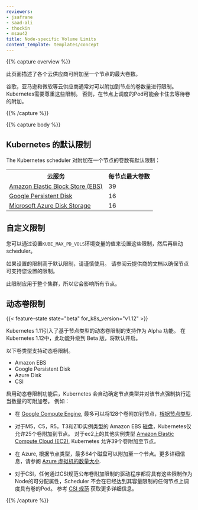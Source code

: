 ```yaml
---
reviewers:
- jsafrane
- saad-ali
- thockin
- msau42
title: Node-specific Volume Limits
content_template: templates/concept
---
```


{{% capture overview %}}

<!-- This page describes the maximum number of volumes that can be attached
to a Node for various cloud providers. -->
此页面描述了各个云供应商可附加至一个节点的最大卷数。

<!-- Cloud providers like Google, Amazon, and Microsoft typically have a limit on
how many volumes can be attached to a Node. It is important for Kubernetes to
respect those limits. Otherwise, Pods scheduled on a Node could get stuck
waiting for volumes to attach. -->

谷歌，亚马逊和微软等云供应商通常对可以附加到节点的卷数量进行限制。 Kubernetes需要尊重这些限制。 否则，在节点上调度的Pod可能会卡住去等待卷的附加。



{{% /capture %}}

{{% capture body %}}

<!-- ## Kubernetes default limits

The Kubernetes scheduler has default limits on the number of volumes
that can be attached to a Node: -->

## Kubernetes 的默认限制

The Kubernetes scheduler 对附加在一个节点的卷数有默认限制：
<!-- 
<table>
  <tr><th>Cloud service</th><th>Maximum volumes per Node</th></tr>
  <tr><td><a href="https://aws.amazon.com/ebs/">Amazon Elastic Block Store (EBS)</a></td><td>39</td></tr>
  <tr><td><a href="https://cloud.google.com/persistent-disk/">Google Persistent Disk</a></td><td>16</td></tr>
  <tr><td><a href="https://azure.microsoft.com/en-us/services/storage/main-disks/">Microsoft Azure Disk Storage</a></td><td>16</td></tr>
</table>
 -->
<table>
  <tr><th>云服务</th><th>每节点最大卷数</th></tr>
  <tr><td><a href="https://aws.amazon.com/ebs/">Amazon Elastic Block Store (EBS)</a></td><td>39</td></tr>
  <tr><td><a href="https://cloud.google.com/persistent-disk/">Google Persistent Disk</a></td><td>16</td></tr>
  <tr><td><a href="https://azure.microsoft.com/en-us/services/storage/main-disks/">Microsoft Azure Disk Storage</a></td><td>16</td></tr>
</table>

<!-- ## Custom limits

You can change these limits by setting the value of the
`KUBE_MAX_PD_VOLS` environment variable, and then starting the scheduler.

Use caution if you set a limit that is higher than the default limit. Consult
the cloud provider's documentation to make sure that Nodes can actually support
the limit you set.

The limit applies to the entire cluster, so it affects all Nodes. -->

## 自定义限制

您可以通过设置`KUBE_MAX_PD_VOLS`环境变量的值来设置这些限制，然后再启动 scheduler。

如果设置的限制高于默认限制，请谨慎使用。 请参阅云提供商的文档以确保节点可支持您设置的限制。

此限制应用于整个集群，所以它会影响所有节点。

<!-- ## Dynamic volume limits -->

## 动态卷限制

{{< feature-state state="beta" for_k8s_version="v1.12" >}}

<!-- Kubernetes 1.11 introduced support for dynamic volume limits based on Node type as an Alpha feature.
In Kubernetes 1.12 this feature is graduating to Beta and will be enabled by default.

Dynamic volume limits is supported for following volume types.

- Amazon EBS
- Google Persistent Disk
- Azure Disk
- CSI -->

Kubernetes 1.11引入了基于节点类型的动态卷限制的支持作为 Alpha 功能。 在 Kubernetes 1.12中，此功能升级到 Beta 版，将默认开启。

以下卷类型支持动态卷限制。

- Amazon EBS
- Google Persistent Disk
- Azure Disk
- CSI


<!-- When the dynamic volume limits feature is enabled, Kubernetes automatically
determines the Node type and enforces the appropriate number of attachable
volumes for the node. For example: -->

启用动态卷限制功能后，Kubernetes 会自动确定节点类型并对该节点强制执行适当数量的可附加卷。 例如：

<!-- * On
<a href="https://cloud.google.com/compute/">Google Compute Engine</a>,
up to 128 volumes can be attached to a node, [depending on the node
type](https://cloud.google.com/compute/docs/disks/#pdnumberlimits).

* For Amazon EBS disks on M5,C5,R5,T3 and Z1D instance types, Kubernetes allows only 25
volumes to be attached to a Node. For other instance types on
<a href="https://aws.amazon.com/ec2/">Amazon Elastic Compute Cloud (EC2)</a>,
Kubernetes allows 39 volumes to be attached to a Node.

* On Azure, up to 64 disks can be attached to a node, depending on the node type. For more details, refer to [Sizes for virtual machines in Azure](https://docs.microsoft.com/en-us/azure/virtual-machines/windows/sizes).

* For CSI, any driver that advertises volume attach limits via CSI specs will have those limits available as the Node's allocatable property
  and the Scheduler will not schedule Pods with volumes on any Node that is already at its capacity. Refer to the [CSI specs](https://github.com/container-storage-interface/spec/blob/master/spec.md#nodegetinfo) for more details. -->

* 在
<a href="https://cloud.google.com/compute/">Google Compute Engine</a>,
最多可以将128个卷附加到节点，[根据节点类型](https://cloud.google.com/compute/docs/disks/#pdnumberlimits).

* 对于M5，C5，R5，T3和Z1D实例类型的 Amazon EBS 磁盘，Kubernetes仅允许25个卷附加到节点。 对于ec2上的其他实例类型
<a href="https://aws.amazon.com/ec2/">Amazon Elastic Compute Cloud (EC2)</a>,
Kubernetes 允许39个卷附加至节点。

* 在 Azure, 根据节点类型，最多64个磁盘可以附加至一个节点。更多详细信息，请参阅 [Azure 虚拟机的数量大小](https://docs.microsoft.com/en-us/azure/virtual-machines/windows/sizes).

* 对于CSI，任何通过CSI规范公布卷附加限制的驱动程序都将具有这些限制作为Node的可分配属性，Scheduler 不会在已经达到其容量限制的任何节点上调度具有卷的Pod。 参考 [CSI 规范](https://github.com/container-storage-interface/spec/blob/master/spec.md#nodegetinfo) 获取更多详细信息。

{{% /capture %}}
